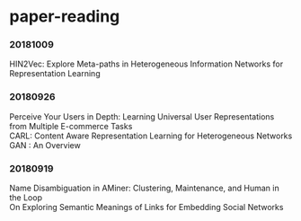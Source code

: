 # paper-reading
  
### 20181009
HIN2Vec: Explore Meta-paths in Heterogeneous Information Networks for Representation Learning  

### 20180926
Perceive Your Users in Depth: Learning Universal User Representations from Multiple E-commerce Tasks  
CARL: Content Aware Representation Learning for Heterogeneous Networks  
GAN : An Overview
### 20180919
Name Disambiguation in AMiner: Clustering, Maintenance, and Human in the Loop  
On Exploring Semantic Meanings of Links for Embedding Social Networks
